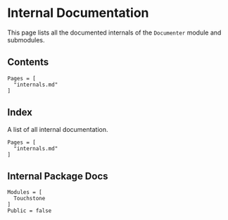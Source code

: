 # Internal Documentation

This page lists all the documented internals of the `Documenter` module and submodules.

## Contents

```@contents
Pages = [
  "internals.md"
]
```

## Index

A list of all internal documentation.

```@index
Pages = [
  "internals.md"
]
```

## Internal Package Docs

```@autodocs
Modules = [
  Touchstone
]
Public = false
```
